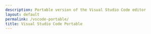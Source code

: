 ```yaml
---
description: Portable version of the Visual Studio Code editor
layout: default
permalink: /vscode-portable/
title: Visual Studio Code Portable
---
```

